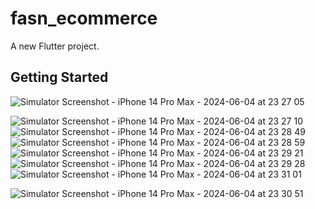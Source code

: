 # fasn_ecommerce

A new Flutter project.

## Getting Started
![Simulator Screenshot - iPhone 14 Pro Max - 2024-06-04 at 23 27 05](https://github.com/mohamedAlaa-CS/fasn_ecommerce/assets/128901870/dde29f4c-9062-4f7d-ae87-6ebb5b183b03)

![Simulator Screenshot - iPhone 14 Pro Max - 2024-06-04 at 23 27 10](https://github.com/mohamedAlaa-CS/fasn_ecommerce/assets/128901870/094542a3-a719-4b63-916f-9cfe6f6e50c5)
![Simulator Screenshot - iPhone 14 Pro Max - 2024-06-04 at 23 28 49](https://github.com/mohamedAlaa-CS/fasn_ecommerce/assets/128901870/8b4b09cf-bb56-4acf-b838-4415bf3fc5c7)
![Simulator Screenshot - iPhone 14 Pro Max - 2024-06-04 at 23 28 59](https://github.com/mohamedAlaa-CS/fasn_ecommerce/assets/128901870/babe5409-41c9-4ed8-914b-1280a0ee42e4)
![Simulator Screenshot - iPhone 14 Pro Max - 2024-06-04 at 23 29 21](https://github.com/mohamedAlaa-CS/fasn_ecommerce/assets/128901870/9db69ae6-ecba-42e6-8dc8-f1ac8f8d9e38)
![Simulator Screenshot - iPhone 14 Pro Max - 2024-06-04 at 23 29 28](https://github.com/mohamedAlaa-CS/fasn_ecommerce/assets/128901870/a898cf55-a224-4652-a186-5698b8526282)![Simulator Screenshot - iPhone 14 Pro Max - 2024-06-04 at 23 31 01](https://github.com/mohamedAlaa-CS/fasn_ecommerce/assets/128901870/b23af0c2-2f71-402f-b447-a4f67b86ed25)

![Simulator Screenshot - iPhone 14 Pro Max - 2024-06-04 at 23 30 51](https://github.com/mohamedAlaa-CS/fasn_ecommerce/assets/128901870/ec34ee24-03aa-463a-8909-04083281dfe0)
